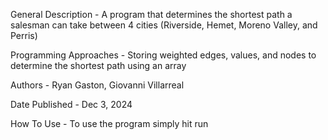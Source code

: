 General Description - A program that determines the shortest path a salesman can take between 4 cities (Riverside, Hemet, Moreno Valley, and Perris)

Programming Approaches - Storing weighted edges, values, and nodes to determine the shortest path using an array

Authors - Ryan Gaston, Giovanni Villarreal

Date Published - Dec 3, 2024

How To Use - To use the program simply hit run

